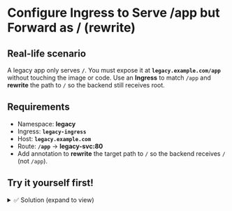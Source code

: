 # Configure Ingress to Serve /app but Forward as / (rewrite)

## Real-life scenario
A legacy app only serves **`/`**. You must expose it at **`legacy.example.com/app`** without touching the image or code. Use an **Ingress** to match `/app` and **rewrite** the path to `/` so the backend still receives root.

## Requirements
- Namespace: **legacy**
- Ingress: **`legacy-ingress`**
- Host: **`legacy.example.com`**
- Route: **`/app`** → **legacy-svc:80**
- Add annotation to **rewrite** the target path to `/` so the backend receives `/` (not `/app`).


## Try it yourself first!

<details><summary>✅ Solution (expand to view)</summary>

```yaml
apiVersion: networking.k8s.io/v1
kind: Ingress
metadata:
  name: legacy-ingress
  namespace: legacy
  annotations:
    nginx.ingress.kubernetes.io/rewrite-target: "/"
spec:
  rules:
  - host: legacy.example.com
    http:
      paths:
      - path: /app
        pathType: Prefix
        backend:
          service:
            name: legacy-svc
            port:
              number: 80
```

</details>
